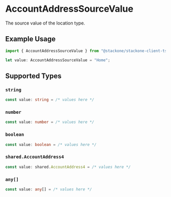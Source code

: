 # AccountAddressSourceValue

The source value of the location type.

## Example Usage

```typescript
import { AccountAddressSourceValue } from "@stackone/stackone-client-ts/sdk/models/shared";

let value: AccountAddressSourceValue = "Home";
```

## Supported Types

### `string`

```typescript
const value: string = /* values here */
```

### `number`

```typescript
const value: number = /* values here */
```

### `boolean`

```typescript
const value: boolean = /* values here */
```

### `shared.AccountAddress4`

```typescript
const value: shared.AccountAddress4 = /* values here */
```

### `any[]`

```typescript
const value: any[] = /* values here */
```

